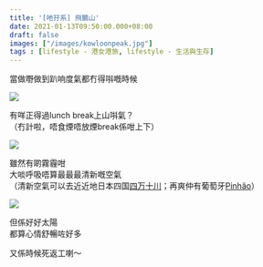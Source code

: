 ```yaml
---
title: '[吔孖系] 飛鵝山'
date: 2021-01-13T09:50:00.000+08:00
draft: false
images: ["/images/kowloonpeak.jpg"]
tags : [lifestyle - 港女港旅, lifestyle - 生活與生存]
---
```


當做嘢做到趴响度氣都冇得唞嘅時候  

![](/images/kowloonpeak.jpg)

有咩正得過lunch break上山唞氣？  
（冇計啦，唔食煙唔放煙break係咁上下）  

![](/images/kowloonpeak1.jpg)

雖然有啲霧霾咁  
大啖呼吸唔算最最最清新嘅空氣  
（清新空氣可以去近近地日本四国[四万十川](https://hidie.net/shikoku7g/)；再爽仲有葡萄牙[Pinhão](https://hidie.net/portugal8a/)）  

![](/images/kowloonpeak2.jpg)

但係好好太陽  
都算心情舒暢咗好多  
  
    
又係時候死返工喇～  

